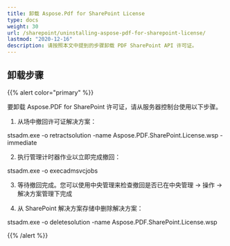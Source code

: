 ```yaml
---
title: 卸载 Aspose.Pdf for SharePoint License
type: docs
weight: 30
url: /sharepoint/uninstalling-aspose-pdf-for-sharepoint-license/
lastmod: "2020-12-16"
description: 请按照本文中提到的步骤卸载 PDF SharePoint API 许可证。
---
```


## 卸载步骤

{{% alert color="primary" %}}

要卸载 Aspose.PDF for SharePoint 许可证，请从服务器控制台使用以下步骤。

1. 从场中撤回许可证解决方案：

  stsadm.exe -o retractsolution -name Aspose.PDF.SharePoint.License.wsp -immediate

2. 执行管理计时器作业以立即完成撤回：

  stsadm.exe -o execadmsvcjobs

3. 等待撤回完成。您可以使用中央管理来检查撤回是否已在中央管理 -> 操作 -> 解决方案管理下完成

4. 从 SharePoint 解决方案存储中删除解决方案：

  stsadm.exe -o deletesolution -name Aspose.PDF.SharePoint.License.wsp

{{% /alert %}}
